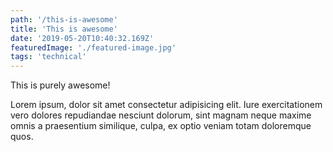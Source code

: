 ```yaml
---
path: '/this-is-awesome'
title: 'This is awesome'
date: '2019-05-20T10:40:32.169Z'
featuredImage: './featured-image.jpg'
tags: 'technical'
---
```


This is purely awesome!

Lorem ipsum, dolor sit amet consectetur adipisicing elit. Iure exercitationem vero dolores repudiandae nesciunt dolorum, sint magnam neque maxime omnis a praesentium similique, culpa, ex optio veniam totam doloremque quos.
